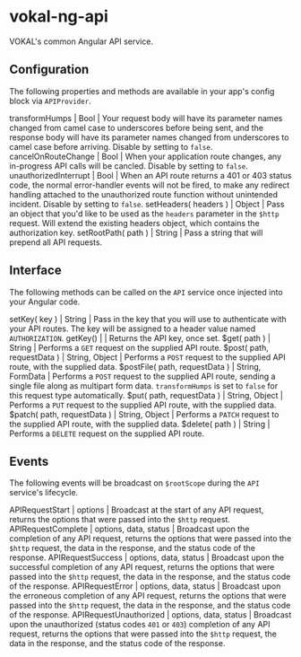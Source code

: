 vokal-ng-api
============

VOKAL's common Angular API service.

Configuration
-------------

The following properties and methods are available in your app's config block via `APIProvider`.

transformHumps | Bool | Your request body will have its parameter names changed from camel case to underscores before being sent, and the response body will have its parameter names changed from underscores to camel case before arriving.  Disable by setting to `false`.
cancelOnRouteChange | Bool | When your application route changes, any in-progress API calls will be cancled.  Disable by setting to `false`.
unauthorizedInterrupt | Bool | When an API route returns a 401 or 403 status code, the normal error-handler events will not be fired, to make any redirect handling attached to the unauthorized route function without unintended incident.  Disable by setting to `false`.
setHeaders( headers ) | Object | Pass an object that you'd like to be used as the `headers` parameter in the `$http` request.  Will extend the existing headers object, which contains the authorization key.
setRootPath( path ) | String | Pass a string that will prepend all API requests.

Interface
---------

The following methods can be called on the `API` service once injected into your Angular code.

setKey( key ) | String | Pass in the key that you will use to authenticate with your API routes.  The key will be assigned to a header value named `AUTHORIZATION`.
getKey() | | Returns the API key, once set.
$get( path ) | String | Performs a `GET` request on the supplied API route.
$post( path, requestData ) | String, Object | Performs a `POST` request to the supplied API route, with the supplied data.
$postFile( path, requestData ) | String, FormData | Performs a `POST` request to the supplied API route, sending a single file along as multipart form data.  `transformHumps` is set to `false` for this request type automatically.
$put( path, requestData ) | String, Object | Performs a `PUT` request to the supplied API route, with the supplied data.
$patch( path, requestData ) | String, Object | Performs a `PATCH` request to the supplied API route, with the supplied data.
$delete( path ) | String | Performs a `DELETE` request on the supplied API route.

Events
-------------

The following events will be broadcast on `$rootScope` during the `API` service's lifecycle.

APIRequestStart | options | Broadcast at the start of any API request, returns the options that were passed into the `$http` request.
APIRequestComplete | options, data, status | Broadcast upon the completion of any API request, returns the options that were passed into the `$http` request, the data in the response, and the status code of the response.
APIRequestSuccess | options, data, status | Broadcast upon the successful completion of any API request, returns the options that were passed into the `$http` request, the data in the response, and the status code of the response.
APIRequestError | options, data, status | Broadcast upon the erroneous completion of any API request, returns the options that were passed into the `$http` request, the data in the response, and the status code of the response.
APIRequestUnauthorized | options, data, status | Broadcast upon the unauthorized (status codes `401` or `403`) completion of any API request, returns the options that were passed into the `$http` request, the data in the response, and the status code of the response.
